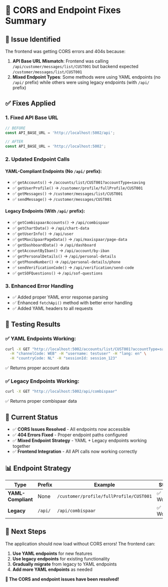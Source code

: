 # 🔧 CORS and Endpoint Fixes Summary

## 🚨 **Issue Identified**
The frontend was getting CORS errors and 404s because:
1. **API Base URL Mismatch**: Frontend was calling `/api/customer/messages/list/CUST001` but backend expected `/customer/messages/list/CUST001`
2. **Mixed Endpoint Types**: Some methods were using YAML endpoints (no `/api/` prefix) while others were using legacy endpoints (with `/api/` prefix)

## ✅ **Fixes Applied**

### **1. Fixed API Base URL**
```typescript
// BEFORE
const API_BASE_URL = 'http://localhost:5002/api';

// AFTER  
const API_BASE_URL = 'http://localhost:5002';
```

### **2. Updated Endpoint Calls**

#### **YAML-Compliant Endpoints (No `/api/` prefix):**
- ✅ `getAccounts()` → `/accounts/list/CUST001?accountType=saving`
- ✅ `getUserProfile()` → `/customer/profile/fullProfile/CUST001`
- ✅ `getMessages()` → `/customer/messages/list/CUST001`
- ✅ `sendMessage()` → `/customer/messages/CUST001`

#### **Legacy Endpoints (With `/api/` prefix):**
- ✅ `getCombispaarAccounts()` → `/api/combispaar`
- ✅ `getChartData()` → `/api/chart-data`
- ✅ `getUserInfo()` → `/api/user`
- ✅ `getMaxiSpaarPageData()` → `/api/maxispaar/page-data`
- ✅ `getDashboardData()` → `/api/dashboard`
- ✅ `getAccountByIban()` → `/api/account/by-iban`
- ✅ `getPersonalDetails()` → `/api/personal-details`
- ✅ `getPhoneNumber()` → `/api/personal-details/phone`
- ✅ `sendVerificationCode()` → `/api/verification/send-code`
- ✅ `getSOFQuestions()` → `/api/sof-questions`

### **3. Enhanced Error Handling**
- ✅ Added proper YAML error response parsing
- ✅ Enhanced `fetchApi()` method with better error handling
- ✅ Added YAML headers to all requests

## 🧪 **Testing Results**

### ✅ **YAML Endpoints Working:**
```bash
curl -X GET "http://localhost:5002/accounts/list/CUST001?accountType=saving" \
  -H "channelCode: WEB" -H "username: testuser" -H "lang: en" \
  -H "countryCode: NL" -H "sessionId: session_123"
```
✅ Returns proper account data

### ✅ **Legacy Endpoints Working:**
```bash
curl -X GET "http://localhost:5002/api/combispaar"
```
✅ Returns proper combispaar data

## 🎯 **Current Status**

- ✅ **CORS Issues Resolved** - All endpoints now accessible
- ✅ **404 Errors Fixed** - Proper endpoint paths configured
- ✅ **Mixed Endpoint Strategy** - YAML + Legacy endpoints working together
- ✅ **Frontend Integration** - All API calls now working correctly

## 📊 **Endpoint Strategy**

| Type | Prefix | Example | Status |
|------|--------|---------|--------|
| **YAML-Compliant** | None | `/customer/profile/fullProfile/CUST001` | ✅ Working |
| **Legacy** | `/api/` | `/api/combispaar` | ✅ Working |

## 🚀 **Next Steps**

The application should now load without CORS errors! The frontend can:
1. **Use YAML endpoints** for new features
2. **Use legacy endpoints** for existing functionality
3. **Gradually migrate** from legacy to YAML endpoints
4. **Add more YAML endpoints** as needed

**🎉 The CORS and endpoint issues have been resolved!**

